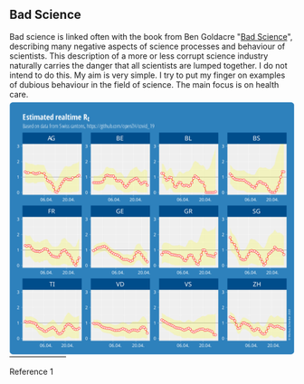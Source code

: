<html>
  <head>
    <title>Bad Science</title>
    <meta charset="utf-8" />
    <meta http-equiv="expires" content="0">
  <style>
 /* FONTS */
 @import url("https://fonts.googleapis.com/css?family=Open+Sans+Condensed:300,700");
</style>
  </head>
  <body>
    <h2>Bad Science</h2>
    <div style="margin-bottom:0.4em;">
      Bad science is linked often with the book from Ben Goldacre "<a href="#ref1">Bad Science</a>", describing many negative aspects of science processes and behaviour of scientists. This description of a more or less corrupt science industry naturally carries the danger that all scientists are lumped together. I do not intend to do this. My aim is very simple. I try to put my finger on examples of dubious behaviour in the field of science. The main focus is on health care.
    </div>
    <div><img src="/images/estimate_200428.svg" style="max-height:800px;"></div>
      <div style="font-size:1em;style:italic;">
        <div style="border-top:1px solid #000000;width:100px;clear:both;">&nbsp;</div>
        <div id="ref1">Reference 1</div>
    </div>
